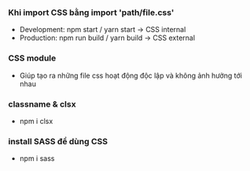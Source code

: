 ### Khi import CSS bằng import 'path/file.css'
- Development: npm start / yarn start -> CSS internal
- Production: npm run build / yarn build -> CSS external

### CSS module
- Giúp tạo ra những file css hoạt động độc lập và không ảnh hưởng tới nhau

### classname & clsx
- npm i clsx

### install SASS để dùng CSS
- npm i sass